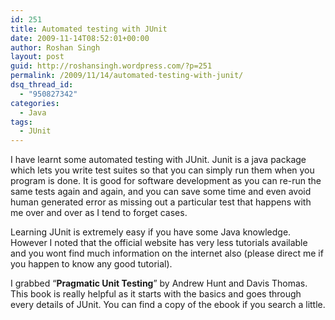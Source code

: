 ```yaml
---
id: 251
title: Automated testing with JUnit
date: 2009-11-14T08:52:01+00:00
author: Roshan Singh
layout: post
guid: http://roshansingh.wordpress.com/?p=251
permalink: /2009/11/14/automated-testing-with-junit/
dsq_thread_id:
  - "950827342"
categories:
  - Java
tags:
  - JUnit
---
```

I have learnt some automated testing with JUnit. Junit is a java package which lets you write test suites so that you can simply run them when you program is done. It is good for software development as you can re-run the same tests again and again, and you can save some time and even avoid human generated error as missing out a particular test that happens with me over and over as I tend to forget cases.
  
Learning JUnit is extremely easy if you have some Java knowledge. However I noted that the official website has very less tutorials available and you wont find much information on the internet also (please direct me if you happen to know any good tutorial).
  
I grabbed &#8220;**Pragmatic Unit Testing**&#8221; by Andrew Hunt and Davis Thomas. This book is really helpful as it starts with the basics and goes through every details of JUnit. You can find a copy of the ebook if you search a little.